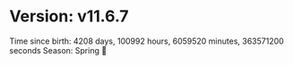 # Version: v11.6.7
Time since birth: 4208 days, 100992 hours, 6059520 minutes, 363571200 seconds
Season: Spring 🌸
